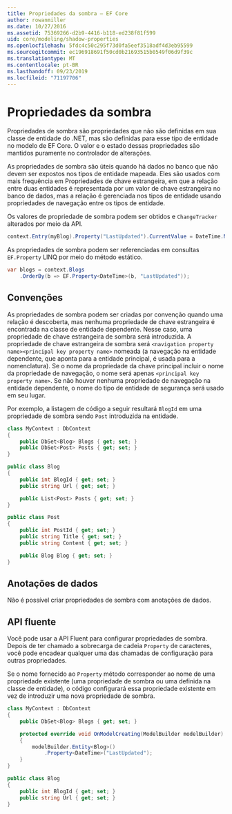 ```yaml
---
title: Propriedades da sombra – EF Core
author: rowanmiller
ms.date: 10/27/2016
ms.assetid: 75369266-d2b9-4416-b118-ed238f81f599
uid: core/modeling/shadow-properties
ms.openlocfilehash: 5fdc4c50c295f73d0fa5eef3518adf4d3eb95599
ms.sourcegitcommit: ec196918691f50cd0b21693515b0549f06d9f39c
ms.translationtype: MT
ms.contentlocale: pt-BR
ms.lasthandoff: 09/23/2019
ms.locfileid: "71197706"
---
```

# <a name="shadow-properties"></a>Propriedades da sombra

Propriedades de sombra são propriedades que não são definidas em sua classe de entidade do .NET, mas são definidas para esse tipo de entidade no modelo de EF Core. O valor e o estado dessas propriedades são mantidos puramente no controlador de alterações.

As propriedades de sombra são úteis quando há dados no banco que não devem ser expostos nos tipos de entidade mapeada. Eles são usados com mais frequência em Propriedades de chave estrangeira, em que a relação entre duas entidades é representada por um valor de chave estrangeira no banco de dados, mas a relação é gerenciada nos tipos de entidade usando propriedades de navegação entre os tipos de entidade.

Os valores de propriedade de sombra podem ser obtidos e `ChangeTracker` alterados por meio da API.

``` csharp
context.Entry(myBlog).Property("LastUpdated").CurrentValue = DateTime.Now;
```

As propriedades de sombra podem ser referenciadas em consultas `EF.Property` LINQ por meio do método estático.

``` csharp
var blogs = context.Blogs
    .OrderBy(b => EF.Property<DateTime>(b, "LastUpdated"));
```

## <a name="conventions"></a>Convenções

As propriedades de sombra podem ser criadas por convenção quando uma relação é descoberta, mas nenhuma propriedade de chave estrangeira é encontrada na classe de entidade dependente. Nesse caso, uma propriedade de chave estrangeira de sombra será introduzida. A propriedade de chave estrangeira de sombra será `<navigation property name><principal key property name>` nomeada (a navegação na entidade dependente, que aponta para a entidade principal, é usada para a nomenclatura). Se o nome da propriedade da chave principal incluir o nome da propriedade de navegação, o nome será apenas `<principal key property name>`. Se não houver nenhuma propriedade de navegação na entidade dependente, o nome do tipo de entidade de segurança será usado em seu lugar.

Por exemplo, a listagem de código a seguir resultará `BlogId` em uma propriedade de sombra sendo `Post` introduzida na entidade.

<!-- [!code-csharp[Main](samples/core/Modeling/Conventions/ShadowForeignKey.cs)] -->
``` csharp
class MyContext : DbContext
{
    public DbSet<Blog> Blogs { get; set; }
    public DbSet<Post> Posts { get; set; }
}

public class Blog
{
    public int BlogId { get; set; }
    public string Url { get; set; }

    public List<Post> Posts { get; set; }
}

public class Post
{
    public int PostId { get; set; }
    public string Title { get; set; }
    public string Content { get; set; }

    public Blog Blog { get; set; }
}
```

## <a name="data-annotations"></a>Anotações de dados

Não é possível criar propriedades de sombra com anotações de dados.

## <a name="fluent-api"></a>API fluente

Você pode usar a API Fluent para configurar propriedades de sombra. Depois de ter chamado a sobrecarga de cadeia `Property` de caracteres, você pode encadear qualquer uma das chamadas de configuração para outras propriedades.

Se o nome fornecido ao `Property` método corresponder ao nome de uma propriedade existente (uma propriedade de sombra ou uma definida na classe de entidade), o código configurará essa propriedade existente em vez de introduzir uma nova propriedade de sombra.

<!-- [!code-csharp[Main](samples/core/Modeling/FluentAPI/ShadowProperty.cs?highlight=7,8)] -->
``` csharp
class MyContext : DbContext
{
    public DbSet<Blog> Blogs { get; set; }

    protected override void OnModelCreating(ModelBuilder modelBuilder)
    {
        modelBuilder.Entity<Blog>()
            .Property<DateTime>("LastUpdated");
    }
}

public class Blog
{
    public int BlogId { get; set; }
    public string Url { get; set; }
}
```
